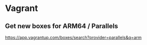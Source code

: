 # Vagrant

## Get new boxes for ARM64 / Parallels

https://app.vagrantup.com/boxes/search?provider=parallels&q=arm